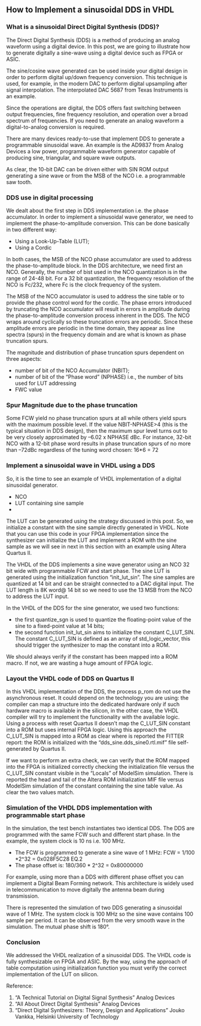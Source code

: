 ## How to Implement a sinusoidal DDS in VHDL

### What is a sinusoidal Direct Digital Synthesis (DDS)?
 The Direct Digital Synthesis (DDS) is a method of producing an analog waveform using a digital device. In this post, we are going to illustrate how to generate digitally a sine-wave using a digital device such as FPGA or ASIC.
 
The sine/cosine wave generated can be used inside your digital design in order to perform digital up/down frequency conversion. This technique is used, for example, in the modern DAC to perform digital upsampling after signal interpolation. The interpolated DAC 5687 from Texas Instruments is an example. 

Since the operations are digital, the DDS offers fast switching between output frequencies, fine frequency resolution, and operation over a broad spectrum of frequencies. If you need to generate an analog waveform a digital-to-analog conversion is required.

There are many devices ready-to-use that implement DDS to generate a programmable sinusoidal wave. An example is the AD9837 from Analog Devices a low power, programmable waveform generator capable of producing sine, triangular, and square wave outputs.

As clear, the 10-bit DAC can be driven either with SIN ROM output generating a sine wave or from the MSB of the NCO i.e. a programmable saw tooth.

 ### DDS use in digital processing
We dealt about the first step in DDS implementation i.e. the phase accumulator. In order to implement a sinusoidal wave generator, we need to implement the phase-to-amplitude conversion. This can be done basically in two different way:

- Using a Look-Up-Table (LUT);
- Using a Cordic

In both cases, the MSB of the NCO phase accumulator are used to address the phase-to-amplitude block.
In the DDS architecture, we need first an NCO. Generally, the number of bist used in the NCO quantization is in the range of 24-48 bit. For a 32 bit quantization, the frequency resolution of the NCO is Fc/232, where Fc is the clock frequency of the system.

The MSB of the NCO accumulator is used to address the sine table or to provide the phase control word for the cordic. The phase errors introduced by truncating the NCO accumulator will result in errors in amplitude during the phase-to-amplitude conversion process inherent in the DDS. The NCO wraps around cyclically so these truncation errors are periodic. Since these amplitude errors are periodic in the time domain, they appear as line spectra (spurs) in the frequency domain and are what is known as phase truncation spurs.

The magnitude and distribution of phase truncation spurs dependent on three aspects:
- number of bit of the NCO Accumulator (NBIT);
- number of bit of the “Phase word” (NPHASE) i.e., the number of bits used for LUT addressing
- FWC value

### Spur Magnitude due to the phase truncation
Some FCW yield no phase truncation spurs at all while others yield spurs with the maximum possible level. If the value NBIT-NPHASE>4 (this is the typical situation in DDS design), then the maximum spur level turns out to be very closely approximated by
–6.02 x NPHASE dBc.
For instance, 32-bit NCO with a 12-bit phase word results in phase truncation spurs of no more than –72dBc regardless of the tuning word chosen: 16*6 = 72

### Implement a sinusoidal wave in VHDL using a DDS
So, it is the time to see an example of VHDL implementation of a digital sinusoidal generator.
- NCO
- LUT containing sine sample
- 
The LUT can be generated using the strategy discussed in this post. So, we initialize a constant with the sine sample directly generated in VHDL. Note that you can use this code in your FPGA implementation since the synthesizer can initialize the LUT and implement a ROM with the sine sample as we will see in next in this section with an example using Altera Quartus II.

The VHDL of the DDS implements a sine wave generator using an NCO 32 bit wide with programmable FCW and start phase. The sine LUT is generated using the initialization function “init_lut_sin”. The sine samples are quantized at 14 bit and can be straight connected to a DAC digital input. The LUT length is 8K word@ 14 bit so we need to use the 13 MSB from the NCO to address the LUT input.

In the VHDL of the DDS for the sine generator, we used two functions:
* the first quantize_sgn is used to quantize the floating-point value of the sine to a fixed-point value at 14 bits;
* the second function init_lut_sin aims to initialize the constant C_LUT_SIN. The constant C_LUT_SIN is defined as an array of std_logic_vector, this should trigger the synthesizer to map the constant into a ROM.

We should always verify if the constant has been mapped into a ROM macro. If not, we are wasting a huge amount of FPGA logic.

### Layout the VHDL code of DDS on Quartus II
In this VHDL implementation of the DDS, the process p_rom do not use the asynchronous reset. It could depend on the technology you are using: the compiler can map a structure into the dedicated hardware only if such hardware macro is available in the silicon, in the other case, the VHDL compiler will try to implement the functionality with the available logic. Using a process with reset Quartus II doesn’t map the C_LUT_SIN constant into a ROM but uses internal FPGA logic. Using this approach the C_LUT_SIN is mapped into a ROM as clear  where is reported the FITTER report: the ROM is initialized with the “dds_sine.dds_sine0.rtl.mif” file self-generated by Quartus II.

If we want to perform an extra check, we can verify that the ROM mapped into the FPGA is initialized correctly checking the initialization file versus the C_LUT_SIN constant visible in the “Locals” of ModelSim simulation. There is reported the head and tail of the Altera ROM initialization MIF file versus ModelSim simulation of the constant containing the sine table value. As clear the two values match.

### Simulation of the VHDL DDS implementation with programmable start phase
In the simulation, the test bench instantiates two identical DDS. The DDS are programmed with the same FCW such and different start phase. In the example, the system clock is 10 ns i.e. 100 MHz. 
- The FCW is programmed to generate a sine wave of 1 MHz: FCW = 1/100 *2^32 = 0x028F5C28      EQ.2
- The phase offset is: 180/360 * 2^32 = 0x80000000

For example, using more than a DDS with different phase offset you can implement a Digital Beam Forming network. This architecture is widely used in telecommunication to move digitally the antenna beam during transmission.

There is represented the simulation of two DDS generating a sinusoidal wave of 1 MHz. The system clock is 100 MHz so the sine wave contains 100 sample per period. It can be observed from the very smooth wave in the simulation. The mutual phase shift is 180°.

### Conclusion
We addressed the VHDL realization of a sinusoidal DDS. The VHDL code is fully synthesizable on FPGA and ASIC. By the way, using the approach of table computation using initialization function you must verify the correct implementation of the LUT on silicon.

Reference:
1. “A Technical Tutorial on Digital Signal Synthesis” Analog Devices
2. “All About Direct Digital Synthesis” Analog Devices
3. “Direct Digital Synthesizers: Theory, Design and Applications” Jouko Vankka, Helsinki University of Technology
